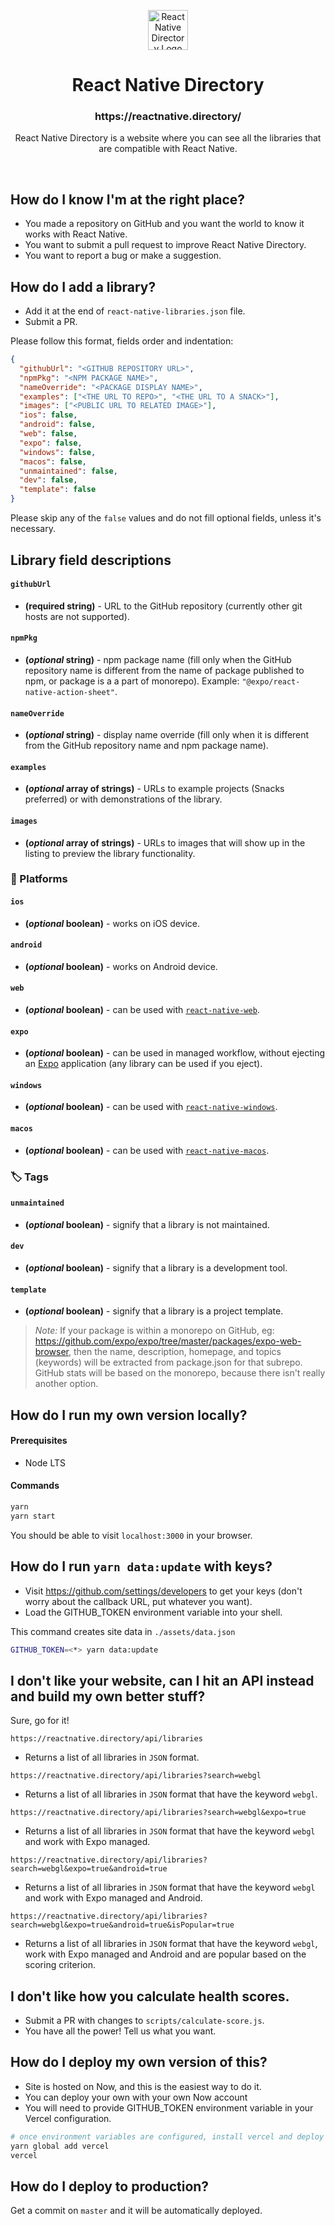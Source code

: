 <p align="center"><img alt="React Native Directory Logo" height="64" src="./assets/logo.png" /></p>
<h1 align="center">React Native Directory</h1>
<h3 align="center"> https://reactnative.directory/ </h3>
<p align="center">React Native Directory is a website where you can see all the libraries that are compatible with React Native.</p>
<br/>

## How do I know I'm at the right place?

- You made a repository on GitHub and you want the world to know it works with React Native.
- You want to submit a pull request to improve React Native Directory.
- You want to report a bug or make a suggestion.

## How do I add a library?

- Add it at the end of `react-native-libraries.json` file.
- Submit a PR.

Please follow this format, fields order and indentation:

```json
{
  "githubUrl": "<GITHUB REPOSITORY URL>",
  "npmPkg": "<NPM PACKAGE NAME>",
  "nameOverride": "<PACKAGE DISPLAY NAME>",
  "examples": ["<THE URL TO REPO>", "<THE URL TO A SNACK>"],
  "images": ["<PUBLIC URL TO RELATED IMAGE>"],
  "ios": false,
  "android": false,
  "web": false,
  "expo": false,
  "windows": false,
  "macos": false,
  "unmaintained": false,
  "dev": false,
  "template": false
}
```

Please skip any of the `false` values and do not fill optional fields, unless it's necessary.

## Library field descriptions

#### `githubUrl`
- **(required string)** - URL to the GitHub repository (currently other git hosts are not supported).
#### `npmPkg`
- **(_optional_ string)** - npm package name (fill only when the GitHub repository name is different from the name of package published to npm, or package is a a part of monorepo). Example: `"@expo/react-native-action-sheet"`.
#### `nameOverride`
- **(_optional_ string)** - display name override (fill only when it is different from the GitHub repository name and npm package name).
#### `examples`
- **(_optional_ array of strings)** - URLs to example projects (Snacks preferred) or with demonstrations of the library.
#### `images`
- **(_optional_ array of strings)** - URLs to images that will show up in the listing to preview the library functionality.

### 📱 Platforms

#### `ios`
- **(_optional_ boolean)** - works on iOS device.
#### `android`
- **(_optional_ boolean)** - works on Android device.
#### `web`
- **(_optional_ boolean)** - can be used with [`react-native-web`](https://github.com/necolas/react-native-web).
#### `expo`
- **(_optional_ boolean)** - can be used in managed workflow, without ejecting an [Expo](https://github.com/expo/expo) application (any library can be used if you eject).
#### `windows`
- **(_optional_ boolean)** - can be used with [`react-native-windows`](https://github.com/microsoft/react-native-windows).
#### `macos`
- **(_optional_ boolean)** - can be used with [`react-native-macos`](https://github.com/microsoft/react-native-macos).

### 🏷️ Tags

#### `unmaintained`
- **(_optional_ boolean)** - signify that a library is not maintained.
#### `dev`
- **(_optional_ boolean)** - signify that a library is a development tool.
#### `template`
- **(_optional_ boolean)** - signify that a library is a project template.

> _Note:_ If your package is within a monorepo on GitHub, eg: https://github.com/expo/expo/tree/master/packages/expo-web-browser, then the name, description, homepage, and topics (keywords) will be extracted from package.json for that subrepo. GitHub stats will be based on the monorepo, because there isn't really another option.

## How do I run my own version locally?

#### Prerequisites

- Node LTS

#### Commands

```sh
yarn
yarn start
```

You should be able to visit `localhost:3000` in your browser.

## How do I run `yarn data:update` with keys?

- Visit https://github.com/settings/developers to get your keys (don't worry about the callback URL, put whatever you want).
- Load the GITHUB_TOKEN environment variable into your shell.

This command creates site data in `./assets/data.json`

```sh
GITHUB_TOKEN=<*> yarn data:update
```

## I don't like your website, can I hit an API instead and build my own better stuff?

Sure, go for it!

`https://reactnative.directory/api/libraries`

- Returns a list of all libraries in `JSON` format.

`https://reactnative.directory/api/libraries?search=webgl`

- Returns a list of all libraries in `JSON` format that have the keyword `webgl`.

`https://reactnative.directory/api/libraries?search=webgl&expo=true`

- Returns a list of all libraries in `JSON` format that have the keyword `webgl` and work with Expo managed.

`https://reactnative.directory/api/libraries?search=webgl&expo=true&android=true`

- Returns a list of all libraries in `JSON` format that have the keyword `webgl` and work with Expo managed and Android.

`https://reactnative.directory/api/libraries?search=webgl&expo=true&android=true&isPopular=true`

- Returns a list of all libraries in `JSON` format that have the keyword `webgl`, work with Expo managed and Android and are popular based on the scoring criterion.

## I don't like how you calculate health scores.

- Submit a PR with changes to `scripts/calculate-score.js`.
- You have all the power! Tell us what you want.

## How do I deploy my own version of this?

- Site is hosted on Now, and this is the easiest way to do it.
- You can deploy your own with your own Now account
- You will need to provide GITHUB_TOKEN environment variable in your Vercel configuration.

```sh
# once environment variables are configured, install vercel and deploy
yarn global add vercel
vercel
```

## How do I deploy to production?

Get a commit on `master` and it will be automatically deployed.
